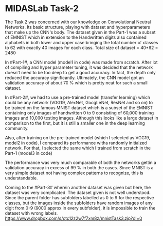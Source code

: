 # MIDASLab Task-2
The Task 2 was concerned with our knowledge on Convolutional Neutral Networks. Its basic structure, playing with dataset and hyperparameters that make up the CNN's body.
The dataset given in the Part-1 was a subset of EMNIST which in extension to the Handwritten digits also contained alphabets in both lower and upper case bringing the total number of classes to 62 with exactly 40 images for each class.
Total size of dataset = 40*62 = 2480

In #Part-1#, a CNN model (model1 in code) was made from scratch. After lot of compiling and hyper parameter tuning, it was decided that the network doesn't need to be too deep to get a good accuracy. 
In fact, the depth only reduced the accuracy significantly.
Ultimately, the CNN model got an validation accuracy of about 70 % which is pretty neat for such a small dataset.

In #Part-2#, we had to use a pre-trained model (transfer learning) which could be any network (VGG19, AlexNet, GoogLeNet, ResNet and so on) to be trained on the famous MNIST dataset which is a subset of the EMNIST containing only images of handwritten 0 to 9 consisting of 60,000 training images and 10,000 testing images. Although this looks like a large dataset in comparison to the first, but it is still a smaller one in the deep learning community.

Also, after training on the pre-trained model (which I selected as VGG19, model2 in code), I compared its performance witha randomly initialzed network. For that, I selected the same which I trained from scratch in the Part-1 (model3 in code)

The performance was very much comparable of both the networks gettin a validation accuracy in excess of 99 % in both the cases. Since MNIST is a very simple dataset not having complex patterns to recognize, this is understandable.

Coming to the #Part-3# wherein another dataset was given but here, the dataset was very complicated. The dataset given is not well understood. Since the parent folder has subfolders labelled as 0 to 9 for the respective classes, but the images inside the subfolders have random images of any digit from 0-9 (6000 approx in every subfolder), it is impossible to train the dataset with wrong labels. https://www.dropbox.com/s/otc12z2w7f7xm8z/mnistTask3.zip?dl=0
